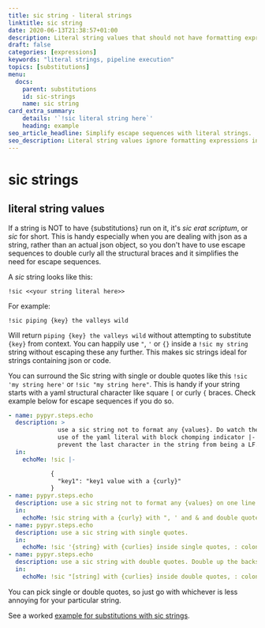 ```yaml
---
title: sic string - literal strings
linktitle: sic string
date: 2020-06-13T21:38:57+01:00
description: Literal string values that should not have formatting expressions applied, for simplified escape sequences.
draft: false
categories: [expressions]
keywords: "literal strings, pipeline execution"
topics: [substitutions]
menu:
  docs:
    parent: substitutions
    id: sic-strings
    name: sic string
card_extra_summary:
    details: '`!sic literal string here`'
    heading: example
seo_article_headline: Simplify escape sequences with literal strings.
seo_description: Literal string values ignore formatting expressions in your pipeline steps & task automation sequences.
---
```

# sic strings
## literal string values
If a string is NOT to have {substitutions} run on it, it's *sic erat
scriptum*, or *sic* for short. This is handy especially when you are
dealing with json as a string, rather than an actual json object, so you
don't have to use escape sequences to double curly all the structural braces
and it simplifies the need for escape sequences.

A *sic* string looks like this:

```text
!sic <<your string literal here>>
```

For example:

```text
!sic piping {key} the valleys wild
```

Will return `piping {key} the valleys wild` without attempting to
substitute `{key}` from context. You can happily use `"`, `'` or `{}` inside a
`!sic my string` string without escaping these any further. This makes
sic strings ideal for strings containing json or code.

You can surround the Sic string with single or double quotes like this
`!sic 'my string here'` or `!sic "my string here"`. This is handy if
your string starts with a yaml structural character like square `[` or
curly `{` braces. Check example below for escape sequences if you do so.

```yaml
- name: pypyr.steps.echo
  description: >
              use a sic string not to format any {values}. Do watch the
              use of the yaml literal with block chomping indicator |- to
              prevent the last character in the string from being a LF.
  in:
    echoMe: !sic |-

            {
              "key1": "key1 value with a {curly}"
            }
- name: pypyr.steps.echo
  description: use a sic string not to format any {values} on one line. No need to escape further quotes.
  in:
    echoMe: !sic string with a {curly} with ", ' and & and double quote at end:"
- name: pypyr.steps.echo
  description: use a sic string with single quotes.
  in:
    echoMe: !sic '{string} with {curlies} inside single quotes, : colon, quote ", backslash \.'
- name: pypyr.steps.echo
  description: use a sic string with double quotes. Double up the backslashes!
  in:
    echoMe: !sic "[string] with {curlies} inside double quotes, : colon, quote ", backslash \\."
```

You can pick single or double quotes, so just go with whichever is less
annoying for your particular string.

See a worked [example for substitutions with sic strings](https://github.com/pypyr/pypyr-example/tree/master/pipelines/substitutions.yaml).